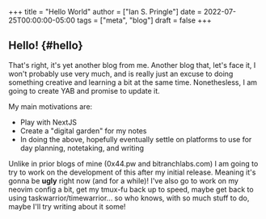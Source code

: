 +++
title = "Hello World"
author = ["Ian S. Pringle"]
date = 2022-07-25T00:00:00-05:00
tags = ["meta", "blog"]
draft = false
+++

## Hello! {#hello}

That's right, it's yet another blog from me. Another blog that, let's face it, I
won't probably use very much, and is really just an excuse to doing something
creative and learning a bit at the same time. Nonethesless, I am going to create
YAB and promise to update it.

My main motivations are:

-   Play with NextJS
-   Create a "digital garden" for my notes
-   In doing the above, hopefully eventually settle on platforms to use for day
    planning, notetaking, and writing

Unlike in prior blogs of mine (0x44.pw and bitranchlabs.com) I am going to try
to work on the development of this after my initial release. Meaning it's gonna
be ****ugly**** right now (and for a while)! I've also go to work on my neovim config
a bit, get my tmux-fu back up to speed, maybe get back to using
taskwarrior/timewarrior... so who knows, with so much stuff to do, maybe I'll
try writing about it some!
